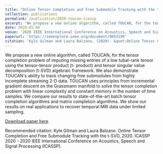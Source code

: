 ```yaml
---
title: "Online Tensor Completion and Free Submodule Tracking with the t-SVD"
collection: publications
permalink: /publication/2020-toucan-icassp
excerpt: 'We propose a new online algorithm, called TOUCAN, for the tensor completion problem of imputing missing entries of a low tubal-rank tensor using the tensor-tensor product (t- product) and tensor singular value decomposition (t-SVD) algebraic framework.'
date: 2020-05-04
venue: '2020 IEEE International Conference on Acoustics, Speech and Signal Processing (ICASSP)'
paperurl: 'https://ieeexplore.ieee.org/document/9053199'
citation: 'Kyle Gilman and Laura Balzano. (2020). &quot;Online Tensor Completion and Free Submodule Tracking with the t-SVD.&quot; <i>ICASSP 2020 </i>.'
---
```

We propose a new online algorithm, called TOUCAN, for the tensor completion problem of imputing missing entries of a low tubal-rank tensor using the tensor-tensor product (t- product) and tensor singular value decomposition (t-SVD) algebraic framework. We also demonstrate TOUCAN's ability to track changing free submodules from highly incomplete streaming 2-D data. TOUCAN uses principles from incremental gradient descent on the Grassmann manifold to solve the tensor completion problem with linear complexity and constant memory in the number of time samples. We compare our results to state-of-the-art batch tensor completion algorithms and matrix completion algorithms. We show our results on real applications to recover temporal MRI data under limited sampling.

[Download paper here](https://ieeexplore.ieee.org/document/9053199)

Recommended citation: Kyle Gilman and Laura Balzano. Online Tensor Completion and Free Submodule Tracking with the t-SVD, 2020. ICASSP 2020 - 2020 IEEE International Conference on Acoustics, Speech and Signal Processing (ICASSP).
